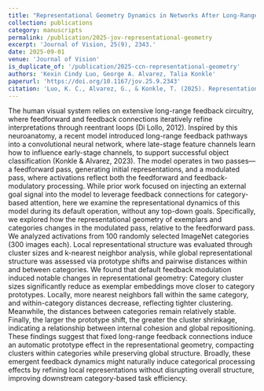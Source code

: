 ```yaml
---
title: "Representational Geometry Dynamics in Networks After Long-Range Modulatory Feedback (journal version)"
collection: publications
category: manuscripts
permalink: /publication/2025-jov-representational-geometry
excerpt: 'Journal of Vision, 25(9), 2343.'
date: 2025-09-01
venue: 'Journal of Vision'
is_duplicate_of: '/publication/2025-ccn-representational-geometry'
authors: 'Kexin Cindy Luo, George A. Alvarez, Talia Konkle'
paperurl: 'https://doi.org/10.1167/jov.25.9.2343'
citation: 'Luo, K. C., Alvarez, G., & Konkle, T. (2025). Representational geometry dynamics in networks after long-range modulatory feedback. <i>Journal of Vision</i>, <i>25</i>(9), 2343.'
---
```


 The human visual system relies on extensive long-range feedback circuitry, where feedforward and feedback connections iteratively refine interpretations through reentrant loops (Di Lollo, 2012). Inspired by this neuroanatomy, a recent model introduced long-range feedback pathways into a convolutional neural network, where late-stage feature channels learn how to influence early-stage channels, to support successful object classification (Konkle & Alvarez, 2023). The model operates in two passes—a feedforward pass, generating initial representations, and a modulated pass, where activations reflect both the feedforward and feedback-modulatory processing. While prior work focused on injecting an external goal signal into the model to leverage feedback connections for category-based attention, here we examine the representational dynamics of this model during its default operation, without any top-down goals. Specifically, we explored how the representational geometry of exemplars and categories changes in the modulated pass, relative to the feedforward pass. We analyzed activations from 100 randomly selected ImageNet categories (300 images each). Local representational structure was evaluated through cluster sizes and k-nearest neighbor analysis, while global representational structure was assessed via prototype shifts and pairwise distances within and between categories. We found that default feedback modulation induced notable changes in representational geometry: Category cluster sizes significantly reduce as exemplar embeddings move closer to category prototypes. Locally, more nearest neighbors fall within the same category, and within-category distances decrease, reflecting tighter clustering. Meanwhile, the distances between categories remain relatively stable. Finally, the larger the prototype shift, the greater the cluster shrinkage, indicating a relationship between internal cohesion and global repositioning. These findings suggest that fixed long-range feedback connections induce an automatic prototype effect in the representational geometry, compacting clusters within categories while preserving global structure. Broadly, these emergent feedback dynamics might naturally induce categorical processing effects by refining local representations without disrupting overall structure, improving downstream category-based task efficiency.


